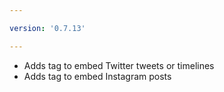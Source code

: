 ```yaml
---

version: '0.7.13'

---
```


- Adds tag to embed Twitter tweets or timelines
- Adds tag to embed Instagram posts
